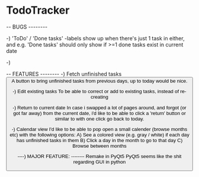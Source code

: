 # TodoTracker

-- BUGS --------

-) 'ToDo' / 'Done tasks' -labels show up when there's just 1 task in either, and e.g. 'Done tasks' should only show if >=1 done tasks exist in current date

-) 


-- FEATURES --------
-) Fetch unfinished tasks <Button>
  A button to bring unfinished tasks from previous days, up to today would be nice.
  
-) Edit existing tasks
  To be able to correct or add to existing tasks, instead of re-creating
  
-) Return to current date
  In case i swapped a lot of pages around, and forgot (or got far away) from the current date, i'd like to be able to click a 'return' button or similar to with one click go back to today.
  
-) Calendar view
  I'd like to be able to pop open a small calender (browse months etc) with the following options:
  A) See a colored view (e.g. gray / white) if each day has unfinished tasks in them
  B) Click a day in the month to go to that day
  C) Browse between months
  
  
  ----) MAJOR FEATURE: -------- Remake in PyQt5
  PyQt5 seems like the shit regarding GUI in python
 
  

